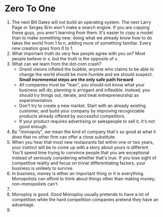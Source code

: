 # Zero To One

1. The next Bill Gates will not build an operating system. The next Larry Page or Sergey Brin won't make a search engine. If you are copying these guys, you aren't learning from them. It's easier to copy a model than to make something new: doing what we already know how to do takes the world from 1 to n, adding more of something familiar. Every new creation goes from 0 to 1.
2. What important truth do very few people agree with you on? Most people believe in x, but the truth is the opposite of x. 
3. What can we learn from the dot-com crash?
    - Grand visions inflated the bubble, anyone who claims to be able to change the world should be more humble and we should suspect. **Small incremental steps are the only safe path forward**
    - All companies must be "lean", you should not know what your business will do; planning is arrogant and inflexible. Instead, you should try things out, iterate, and treat entrepreneurship as experimentation.
    - Don't try to create a new market. Start with an already existing customer, and build your company by improving recognizable products already offered by successful competitors.
    - If your product requires advertising or salespeople to sell it, it's not good enough.
5. By "monopoly", we mean the kind of company that's so good at what it does that no other firm can offer a close substitute.
6. When you hear that most new restaurants fail within one or two years, your instinct will be to come up with a story about yours is different. You'll spend time trying to convince people that you are exceptional instead of seriously considering whether that's true. If you lose sight of competitive reality and focus on trivial differentiating factors, your business is unlikely to survive.
7. In business, money is either an important thing or it is everything. Monopolists can afford to think about things other than making money; non-monopolists can't.
8. 
9. Monoploy is good. Good Monoploy usually pretends to have a lot of competition while the hard competition companies pretend they have an advantage. 
10. 
